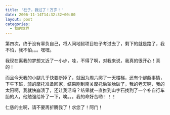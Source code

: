 ```yaml
---
title: '桩子，我过了！万岁！'
date: 2006-11-14T14:32:32+00:00
layout: post
categories:
  - 我的世界
---
```


第四次，终于没有辜负自己，将人间地狱项目桩子考过去了，剩下的就是路了，我不怕，我不怕。。。嘿嘿。

我现在离我的梦想又近了一小步，哇，不得了啊，对我来说，我真的很开心！真的！

而且今天我的小腿几乎快要断掉了，就因为周六爬了一天楼梯，还有个龌龊事情，下午下班，骑的摩托准备回家，结果刚到南关摩托后轮胎破了，我的老天啊，我的太阳啊，我就快崩溃了，还让我活吗？结果就一直推到山字石找到了一个补自行车胎的人，他勉强给补了一下，唉。。。我的命好苦哟！！！

仁慈的主啊，请不要再折腾我了！求您了！阿门！